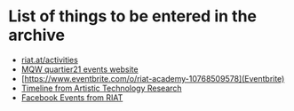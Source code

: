 
# List of things to be entered in the archive

* [riat.at/activities](https://riat.at/activities/)
* [MQW quartier21 events website](https://www.mqw.at/en/program/program-page/1/?filter%5BdateFrom%5D=01.08.2011&filter%5BdateTo%5D=13.09.2020&filter%5Bsword%5D=&filter%5Bcategories%5D=&filter%5Binstitutions%5D=56&filter%5Blocations%5D=249&no_cache=1)
* [https://www.eventbrite.com/o/riat-academy-10768509578](Eventbrite)
* [Timeline from Artistic Technology Research](https://web.archive.org/web/20180903135110/https://artistictechnology.at/timeline.html)
* [Facebook Events from RIAT]()
